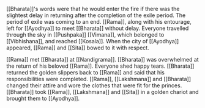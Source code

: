 [[Bharata]]'s words were that he would enter the fire if there was the slightest delay in returning after the completion of the exile period. The period of exile was coming to an end. [[Rama]], along with his entourage, left for [[Ayodhya]] to meet [[Bharata]] without delay. Everyone travelled through the sky in [[Pushpaka]] [[Vimana]], which belonged to [[Vibhishana]], and reached [[Kosala]]. When the city of [[Ayodhya]] appeared, [[Rama]] and [[Sita]] bowed to it with respect.

[[Rama]] met [[Bharata]] at [[Nandigrama]]. [[Bharata]] was overwhelmed at the return of his beloved [[Rama]]. Everyone shed happy tears. [[Bharata]] returned the golden slippers back to [[Rama]] and said that his responsibilities were completed. [[Rama]], [[Lakshmana]] and [[Bharata]] changed their attire and wore the clothes that were fit for the princes. [[Bharata]] took [[Rama]], [[Lakshmana]] and [[Sita]] in a golden chariot and brought them to [[Ayodhya]].